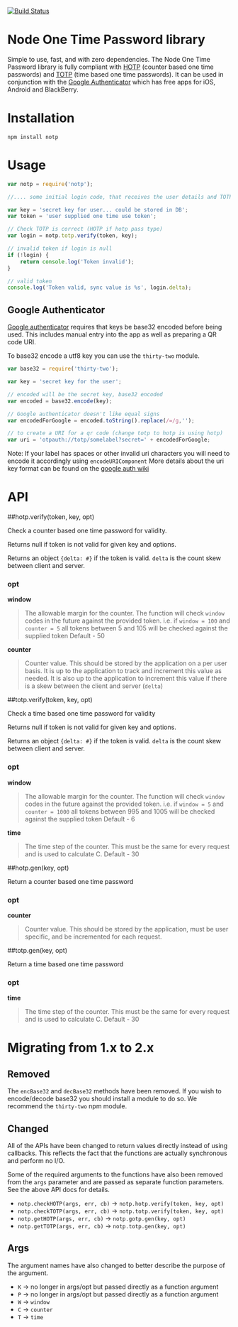 [![Build Status](https://travis-ci.org/guyht/notp.svg)](https://travis-ci.org/guyht/notp)

# Node One Time Password library
 Simple to use, fast, and with zero dependencies.  The Node One Time Password library is fully compliant with [HOTP](http://tools.ietf.org/html/rfc4226) (counter based one time passwords) and [TOTP](http://tools.ietf.org/html/rfc6238) (time based one time passwords).  It can be used in conjunction with the [Google Authenticator](http://code.google.com/p/google-authenticator/) which has free apps for iOS, Android and BlackBerry.

# Installation

```
npm install notp
```

# Usage

```javascript
var notp = require('notp');

//.... some initial login code, that receives the user details and TOTP / HOTP token

var key = 'secret key for user... could be stored in DB';
var token = 'user supplied one time use token';

// Check TOTP is correct (HOTP if hotp pass type)
var login = notp.totp.verify(token, key);

// invalid token if login is null
if (!login) {
    return console.log('Token invalid');
}

// valid token
console.log('Token valid, sync value is %s', login.delta);
```

## Google Authenticator

[Google authenticator](https://code.google.com/p/google-authenticator/) requires that keys be base32 encoded before being used. This includes manual entry into the app as well as preparing a QR code URI.

To base32 encode a utf8 key you can use the `thirty-two` module.

```javascript
var base32 = require('thirty-two');

var key = 'secret key for the user';

// encoded will be the secret key, base32 encoded
var encoded = base32.encode(key);

// Google authenticator doesn't like equal signs
var encodedForGoogle = encoded.toString().replace(/=/g,'');

// to create a URI for a qr code (change totp to hotp is using hotp)
var uri = 'otpauth://totp/somelabel?secret=' + encodedForGoogle;
```

Note: If your label has spaces or other invalid uri characters you will need to encode it accordingly using `encodeURIComponent` More details about the uri key format can be found on the [google auth wiki](https://code.google.com/p/google-authenticator/wiki/KeyUriFormat)

# API
##hotp.verify(token, key, opt)

Check a counter based one time password for validity.

Returns null if token is not valid for given key and options.

Returns an object `{delta: #}` if the token is valid. `delta` is the count skew between client and server.

### opt
**window**
> The allowable margin for the counter. The function will check `window` codes in the future against the provided token.
> i.e. if `window = 100` and `counter = 5` all tokens between 5 and 105 will be checked against the supplied token
> Default - 50

**counter**
> Counter value. This should be stored by the application on a per user basis. It is up to the application to track and increment this value as needed. It is also up to the application to increment this value if there is a skew between the client and server (`delta`)

##totp.verify(token, key, opt)

Check a time based one time password for validity

Returns null if token is not valid for given key and options.

Returns an object `{delta: #}` if the token is valid. `delta` is the count skew between client and server.

### opt
**window**
> The allowable margin for the counter. The function will check `window` codes in the future against the provided token.
> i.e. if `window = 5` and `counter = 1000` all tokens between 995 and 1005 will be checked against the supplied token
> Default - 6

**time**
> The time step of the counter. This must be the same for every request and is used to calculate C.
> Default - 30

##hotp.gen(key, opt)

Return a counter based one time password

### opt
**counter**
> Counter value. This should be stored by the application, must be user specific, and be incremented for each request.

##totp.gen(key, opt)

Return a time based one time password

### opt
**time**
> The time step of the counter. This must be the same for every request and is used to calculate C.
> Default - 30

# Migrating from 1.x to 2.x

## Removed
The `encBase32` and `decBase32` methods have been removed. If you wish to encode/decode base32 you should install a module to do so. We recommend the `thirty-two` npm module.

## Changed

All of the APIs have been changed to return values directly instead of using callbacks. This reflects the fact that the functions are actually synchronous and perform no I/O.

Some of the required arguments to the functions have also been removed from the `args` parameter and are passed as separate function parameters. See the above API docs for details.

* `notp.checkHOTP(args, err, cb)` -> `notp.hotp.verify(token, key, opt)`
* `notp.checkTOTP(args, err, cb)` -> `notp.totp.verify(token, key, opt)`
* `notp.getHOTP(args, err, cb)` -> `notp.gotp.gen(key, opt)`
* `notp.getTOTP(args, err, cb)` -> `notp.totp.gen(key, opt)`

## Args

The argument names have also changed to better describe the purpose of the argument.

* `K` -> no longer in args/opt but passed directly as a function argument
* `P` -> no longer in args/opt but passed directly as a function argument
* `W` -> `window`
* `C` -> `counter`
* `T` -> `time`

